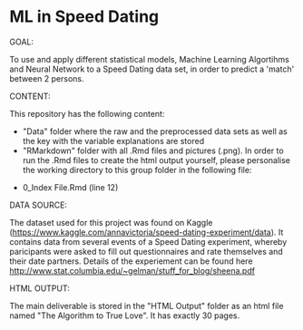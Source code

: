 # ML in Speed Dating

GOAL: 

To use and apply different statistical models, Machine Learning Algortihms and Neural Network to a Speed Dating data set, in order to predict a 'match' between 2 persons.

CONTENT:

This repository has the following content:

* "Data" folder where the raw and the preprocessed data sets as well as the key with the variable explanations are stored
* "RMarkdown" folder with all .Rmd files and pictures (.png). In order to run the .Rmd files to create the html output yourself, please personalise the working directory to this group folder in the following file:
- 0_Index File.Rmd (line 12)


DATA SOURCE:

The dataset used for this project was found on Kaggle (https://www.kaggle.com/annavictoria/speed-dating-experiment/data).
It contains data from several events of a Speed Dating experiment, whereby paricipants were asked to fill out questionnaires and rate themselves and their date partners.
Details of the experiement can be found here http://www.stat.columbia.edu/~gelman/stuff_for_blog/sheena.pdf

HTML OUTPUT:

The main deliverable is stored in the "HTML Output" folder as an html file named "The Algorithm to True Love". It has exactly 30 pages.

